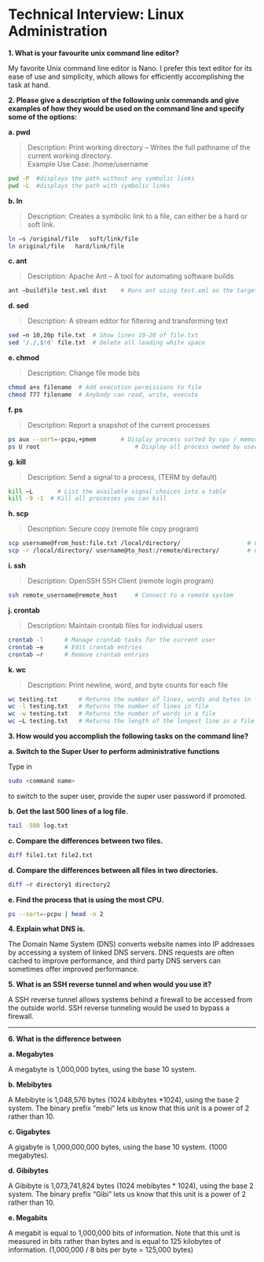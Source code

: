 # Technical Interview: Linux Administration

**1. What is your favourite unix command line editor?**

My favorite Unix command line editor is Nano. I prefer this text editor for its ease of use and simplicity, which allows for efficiently accomplishing the task at hand. 

**2. Please give a description of the following unix commands and give examples of how they would be used on the command line and specify some of the options:**

**a. pwd**
> Description: Print working directory – Writes the full pathname of the current working directory.  
> Example Use Case: /home/username

```bash
pwd -P 	#displays the path without any symbolic links
pwd -L	#displays the path with symbolic links
```

**b. ln**

> Description: Creates a symbolic link to a file, can either be a hard or soft link.

```bash
ln –s /original/file   soft/link/file
ln original/file   hard/link/file
```

**c. ant**

> Description: Apache Ant – A tool for automating software builds 

```bash
ant –buildfile test.xml dist	# Runs ant using test.xml on the target “dist”
```

**d. sed**

> Description: A stream editor for filtering and transforming text

```bash
sed –n 10,20p file.txt	# Show lines 10-20 of file.txt
sed '/./,$!d' file.txt	# Delete all leading white space
```

**e. chmod**

> Description: Change file mode bits

```bash
chmod a+x filename	# Add execution permissions to file
chmod 777 filename	# Anybody can read, write, execute
```

**f. ps**

> Description: Report a snapshot of the current processes

```bash
ps aux --sort=-pcpu,+pmem		# Display process sorted by cpu / memory usage
ps U root				            # Display all process owned by user root
```

**g. kill**

> Description: Send a signal to a process, (TERM by default)

```bash
kill –L 	  # List the available signal choices into a table
kill -9 -1	# Kill all processes you can kill
```

**h. scp**

> Description: Secure copy (remote file copy program)

```bash
scp username@from_host:file.txt /local/directory/		            # Copy file from remote host to locat directory
scp -r /local/directory/ username@to_host:/remote/directory/		# Copy file from local host to a remote directory
```

**i. ssh**

> Description: OpenSSH SSH Client (remote login program)

```bash
ssh remote_username@remote_host		# Connect to a remote system
```

**j. crontab**

> Description: Maintain crontab files for individual users

```bash
crontab -l 		# Manage crontab tasks for the current user
crontab –e		# Edit crontab entries 
crontab –r		# Remove crontab entries 
```

**k. wc**

> Description: Print newline, word, and byte counts for each file 

```bash
wc testing.txt      # Returns the number of lines, words and bytes in file
wc -l testing.txt   # Returns the number of lines in file
wc -w testing.txt   # Returns the number of words in a file 
wc –L testing.txt   # Returns the length of the longest line in a file
```

**3. How would you accomplish the following tasks on the command line?**

**a. Switch to the Super User to perform administrative functions**

Type in 
```bash
sudo <command name> 
```
to switch to the super user, provide the super user password if promoted.

**b. Get the last 500 lines of a log file.**

```bash
tail -500 log.txt
```

**c. Compare the differences between two files.**

```bash
diff file1.txt file2.txt
```

**d. Compare the differences between all files in two directories.**

```bash
diff –r directory1 directory2
```

**e. Find the process that is using the most CPU.**

```bash
ps --sort=-pcpu | head -n 2
```

**4. Explain what DNS is.**

The Domain Name System (DNS) converts website names into IP addresses by accessing a system of linked DNS servers.  DNS requests are often cached to improve performance, and third party DNS servers can sometimes offer improved performance. 

**5.	What is an SSH reverse tunnel and when would you use it?**

A SSH reverse tunnel allows systems behind a firewall to be accessed from the outside world.  SSH reverse tunneling would be used to bypass a firewall.

***

**6. What is the difference between**

**a. Megabytes**

A megabyte is 1,000,000 bytes, using the base 10 system. 

**b. Mebibytes**

A Mebibyte is 1,048,576 bytes (1024 kibibytes *1024), using the base 2 system. The binary prefix “mebi” lets us know that this unit is a power of 2 rather than 10.  

**c. Gigabytes**

A gigabyte is 1,000,000,000 bytes, using the base 10 system. (1000 megabytes).

**d. Gibibytes**

A Gibibyte is 1,073,741,824 bytes (1024 mebibytes * 1024), using the base 2 system. The binary prefix “Gibi” lets us know that this unit is a power of 2 rather than 10.  

**e. Megabits**

A megabit is equal to 1,000,000 bits of information.  Note that this unit is measured in bits rather than bytes and is equal to 125 kilobytes of information. (1,000,000 / 8 bits per byte = 125,000 bytes)















